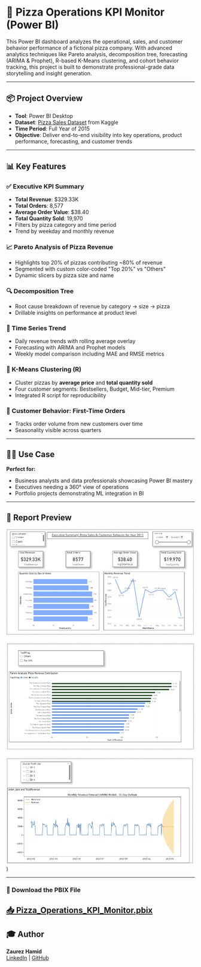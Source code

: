# 🍕 Pizza Operations KPI Monitor (Power BI)

This Power BI dashboard analyzes the operational, sales, and customer behavior performance of a fictional pizza company. With advanced analytics techniques like Pareto analysis, decomposition tree, forecasting (ARIMA & Prophet), R-based K-Means clustering, and cohort behavior tracking, this project is built to demonstrate professional-grade data storytelling and insight generation.

---

## 📦 Project Overview
- **Tool**: Power BI Desktop  
- **Dataset**: [Pizza Sales Dataset](https://www.kaggle.com/datasets/alexveezee/dashboard-addressing-the-kpis-of-a-pizza-company) from Kaggle  
- **Time Period**: Full Year of 2015  
- **Objective**: Deliver end-to-end visibility into key operations, product performance, forecasting, and customer trends

---

## 📊 Key Features

### ✅ Executive KPI Summary
- **Total Revenue**: $329.33K  
- **Total Orders**: 8,577  
- **Average Order Value**: $38.40  
- **Total Quantity Sold**: 19,970  
- Filters by pizza category and time period  
- Trend by weekday and monthly revenue

### 📈 Pareto Analysis of Pizza Revenue
- Highlights top 20% of pizzas contributing ~80% of revenue  
- Segmented with custom color-coded "Top 20%" vs "Others"  
- Dynamic slicers by pizza size and name

### 🔍 Decomposition Tree
- Root cause breakdown of revenue by category → size → pizza  
- Drillable insights on performance at product level

### 📅 Time Series Trend
- Daily revenue trends with rolling average overlay  
- Forecasting with ARIMA and Prophet models  
- Weekly model comparison including MAE and RMSE metrics

### 🧠 K-Means Clustering (R)
- Cluster pizzas by **average price** and **total quantity sold**  
- Four customer segments: Bestsellers, Budget, Mid-tier, Premium  
- Integrated R script for reproducibility

### 👥 Customer Behavior: First-Time Orders
- Tracks order volume from new customers over time  
- Seasonality visible across quarters  

---

## 🧑‍💼 Use Case
**Perfect for:**
- Business analysts and data professionals showcasing Power BI mastery  
- Executives needing a 360° view of operations  
- Portfolio projects demonstrating ML integration in BI  

---

## 📄 Report Preview
![Executive Summary](https://github.com/Zaurezzh/Zaurez-Analytics-Portfolio/blob/main/Assets/Executive%20Summary.PNG)


![Pareto Analysis](https://github.com/Zaurezzh/Zaurez-Analytics-Portfolio/blob/main/Assets/Pareto%20Analysis.PNG)  


![Revenue Forecasting](https://github.com/Zaurezzh/Zaurez-Analytics-Portfolio/blob/main/Assets/Revenue%20Forecasting.PNG))  



---

### 🧩 Download the PBIX File  
[📥 Pizza_Operations_KPI_Monitor.pbix](https://github.com/Zaurezzh/Zaurez-Analytics-Portfolio/blob/main/Business_Dashboards/OperationsKPI/OpsKPI.pbix)
---

## 🎓 Author
**Zaurez Hamid**  
[LinkedIn](https://www.linkedin.com/in/zaurez-h/) | [GitHub](https://github.com/Zaurezzh)
